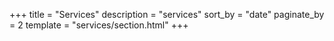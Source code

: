 +++
title = "Services"
description = "services"
sort_by = "date"
paginate_by = 2
template = "services/section.html"
+++
